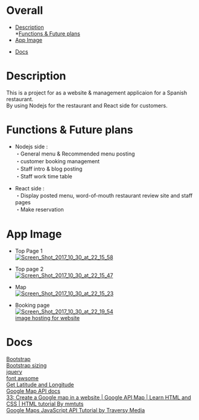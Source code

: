 # Overall   
* [Description](#section1)    
*[Functions & Future plans](#section2)     
* [App Image](#section3)          
<!-- * [Basic Installation](#section4) -->     
* [Docs](#section5)       
<!--* * [Issue & Solution](#section6)       
* [Note](#section7)     -->    
  
# <a name="section1"> Description  
  This is a project for as a website & management applicaion for a Spanish restaurant.  
  By using Nodejs for the restaurant and React side for customers.    
    
# <a name="section2"> Functions & Future plans
* Nodejs side :   
  ・General menu & Recommended menu posting   
  ・customer booking management   
  ・Staff intro & blog posting   
  ・Staff work time table   
  
* React side :    
  ・Display posted menu, word-of-mouth restaurant review site and staff pages   
  ・Make reservation   
    
# <a name="section3"> App Image     
* Top Page 1  
<a href="https://ibb.co/mH5U0m"><img src="https://preview.ibb.co/kjVwfm/Screen_Shot_2017_10_30_at_22_15_58.png" alt="Screen_Shot_2017_10_30_at_22_15_58" border="0"></a>  
  
* Top page 2  
<a href="https://ibb.co/dWytRR"><img src="https://preview.ibb.co/fBGPY6/Screen_Shot_2017_10_30_at_22_15_47.png" alt="Screen_Shot_2017_10_30_at_22_15_47" border="0"></a>  
  
* Map  
<a href="https://ibb.co/dkRPY6"><img src="https://preview.ibb.co/i9WrD6/Screen_Shot_2017_10_30_at_22_15_23.png" alt="Screen_Shot_2017_10_30_at_22_15_23" border="0"></a>  
  
* Booking page  
<a href="https://ibb.co/djDGfm"><img src="https://preview.ibb.co/ik9p0m/Screen_Shot_2017_10_30_at_22_19_54.png" alt="Screen_Shot_2017_10_30_at_22_19_54" border="0"></a><br /><a target='_blank' href='https://imgbb.com/'>image hosting for website</a><br />  
             
<!-- # <a name="section4"> Basic Installation-->   
      
# <a name="section5"> Docs     
  [Bootstrap](https://getbootstrap.com/docs/4.0/getting-started/introduction/)  
  [Bootstrap sizing](https://www.w3schools.com/bootstrap/bootstrap_forms_sizing.asp)    
  [jquery](http://code.jquery.com/)    
  [font awsome](http://fontawesome.io/get-started/)    
  [Get Latitude and Longitude](https://www.latlong.net/)    
  [Google Map API docs](https://developers.google.com/maps/documentation/javascript/?hl=En)    
  [33: Create a Google map in a website | Google API Map | Learn HTML and CSS | HTML tutorial By mmtuts](https://www.youtube.com/watch?v=9CY0V0JAgNU)  
  [Google Maps JavaScript API Tutorial by Traversy Media](https://youtu.be/Zxf1mnP5zcw)   
       
<!--# <a name="section6"> Issue & Solution   
     
# <a name="section7"> Note-->   
   
      